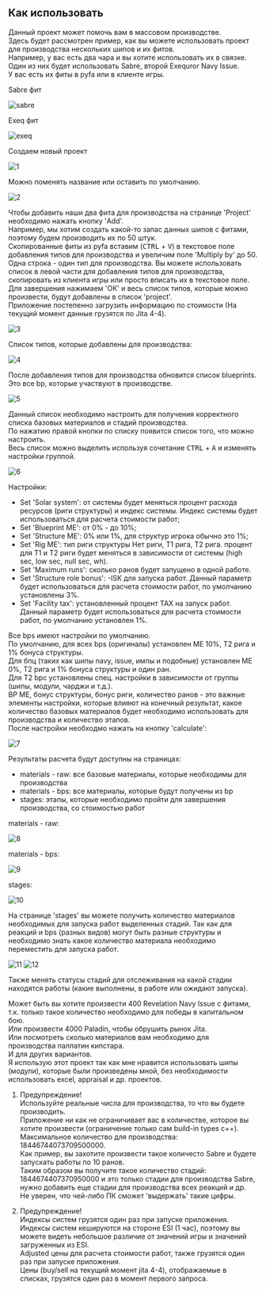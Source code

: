 ## Как использовать

Данный проект может помочь вам в массовом производстве.\
Здесь будет рассмотрен пример, как вы можете использовать проект для производства нескольких шипов и их фитов.\
Например, у вас есть два чара и вы хотите использовать их в связке.\
Один из них будет использовать Sabre, второй Exequror Navy Issue.\
У вас есть их фиты в pyfa или в клиенте игры.

Sabre фит

![sabre](../examples/example_sabre_pyfa.png)

Exeq фит

![exeq](../examples/example_exeq_pyfa.png)

Создаем новый проект

![1](../examples/example_01.png)

Можно поменять название или оставить по умолчанию.

![2](../examples/example_02.png)

Чтобы добавить наши два фита для производства на странице 'Project' необходимо нажать кнопку 'Add'.\
Например, мы хотим создать какой-то запас данных шипов с фитами, поэтому будем производить их по 50 штук.\
Скопированные фиты из pyfa вставим (<kbd>CTRL</kbd> + <kbd>V</kbd>) в текстовое поле добавления типов для производства и увеличим поле 'Multiply by' до 50.\
Одна строка - один тип для производства. Вы можете использовать список в левой части для добавления типов для производства, скопировать из клиента игры или просто вписать их в текстовое поле.\
Для завершения нажимаем 'OК' и весь список типов, которые можно произвести, будут добавлены в список 'project'.\
Приложение постепенно загрузить информацию по стоимости (На текущий момент данные грузятся по Jita 4-4).

![3](../examples/example_03.png)

Список типов, которые добавлены для производства:

![4](../examples/example_04.png)

После добавления типов для производства обновится список blueprints. Это все bp, которые участвуют в производстве.

![5](../examples/example_05.png)

Данный список необходимо настроить для получения корректного списка базовых материалов и стадий производства.\
По нажатию правой кнопки по списку появится список того, что можно настроить.\
Весь список можно выделить используя сочетание <kbd>CTRL</kbd> + <kbd>A</kbd> и изменять настройки группой.

![6](../examples/example_06.png)

Настройки:
- Set 'Solar system': от системы будет меняться процент расхода ресурсов (риги структуры) и индекс системы. Индекс системы будет использоваться для расчета стоимости работ;
- Set 'Blueprint ME': от 0% - до 10%;
- Set 'Structure ME': 0% или 1%, для структур игрока обычно это 1%;
- Set 'Rig ME': тип риги структуры Нет риги, T1 рига, Т2 рига. процент для Т1 и Т2 риги будет меняться в зависимости от системы (high sec, low sec, null sec, wh).
- Set 'Maximum runs': сколько ранов будет запущено в одной работе.
- Set 'Structure role bonus': -ISK для запуска работ. Данный параметр будет использоваться для расчета стоимости работ, по умолчанию установлены 3%.
- Set 'Facility tax': установленный процент TAX на запуск работ. Данный параметр будет использоваться для расчета стоимости работ, по умолчанию установлен 1%.

Все bps имеют настройки по умолчанию.\
По умолчанию, для всех bps (оригиналы) установлен ME 10%, T2 рига и 1% бонуса структуры.\
Для бпц (таких как шипы navy, issue, импы и подобные) установлен ME 0%, T2 рига и 1% бонуса структуры и один ран.\
Для T2 bpc установлены спец. настройки в зависимости от группы (шипы, модули, чарджи и т.д.).\
BP МЕ, бонус структуры, бонус риги, количество ранов - это важные элементы настройки, которые влияют на конечный результат, какое количество базовых материалов будет необходимо использовать для производства и количество этапов.\
После настройки необходмо нажать на кнопку 'calculate':

![7](../examples/example_07.png)

Результаты расчета будут доступны на страницах:
- materials - raw: все базовые материалы, которые необходимы для производства
- materials - bps: все материалы, которые будут получены из bp
- stages: этапы, которые необходимо пройти для завершения производства, со стоимостью работ

materials - raw:

![8](../examples/example_08.png)

materials - bps:

![9](../examples/example_09.png)

stages:

![10](../examples/example_10.png)

На странице 'stages' вы можете получить количество материалов необходимых для запуска работ выделенных стадий. Так как для реакций и bps (разных видов) могут быть разные структуры и необходимо знать какое количество материала необходимо переместить для запуска работ.

![11](../examples/example_11.png)
![12](../examples/example_12.png)

Также менять статусы стадий для отслеживания на какой стадии находятся работы (какие выполнены, в работе или ожидают запуска).


Может быть вы хотите произвести 400 Revelation Navy Issue с фитами, т.к. только такое количество необходимо для победы в капитальном бою.\
Или произвести 4000 Paladin, чтобы обрушить рынок Jita.\
Или посмотреть сколько материалов вам необходимо для производства палпатин кипстара.\
И для других вариантов.\
Я использую этот проект так как мне нравится использовать шипы (модули), которые были произведены мной, без необходимости использовать excel, appraisal и др. проектов.


1. Предупреждение!\
Используйте реальные числа для производства, то что вы будете производить.\
Приложение ни как не ограничивает вас в количестве, которое вы хотите произвести (ограничение только сам build-in types c++).\
Максимальное количество для производства: 18446744073709500000.\
Как пример, вы захотите произвести такое количесто Sabre и будете запускать работы по 10 ранов.\
Таким образом вы получите такое количество стадий: 1844674407370950000 и это только стадии для производства Sabre, нужно добавить еще стадии для производства всех реакций и др.\
Не уверен, что чей-либо ПК сможет 'выдержать' такие цифры.

2. Предупреждение!\
Индексы систем грузятся один раз при запуске приложения.\
Индексы систем кешируются на стороне ESI (1 час), поэтому вы можете видеть небольшое различие от значений игры и значений загруженных из ESI.\
Adjusted цены для расчета стоимости работ, также грузятся один раз при запуске приложения.\
Цены (buy/sell на текущий момент jita 4-4), отображаемые в списках, грузятся один раз в момент первого запроса.